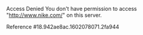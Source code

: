 Access Denied You don't have permission to access "http://www.nike.com/" on this server.

Reference #18.942ae8ac.1602078071.2fa944